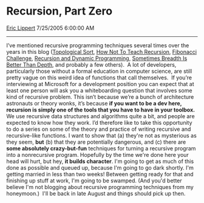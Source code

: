 <div id="page">

# Recursion, Part Zero

[Eric Lippert](https://social.msdn.microsoft.com/profile/Eric%20Lippert) 7/25/2005 6:00:00 AM

-----

<div id="content">

I’ve mentioned recursive programming techniques several times over the years in this blog ([Topological Sort](http://blogs.msdn.com/ericlippert/archive/2004/03/16/90851.aspx), [How Not To Teach Recursion](http://blogs.msdn.com/ericlippert/archive/2004/05/19/135392.aspx), [Fibonacci Challenge](http://blogs.msdn.com/ericlippert/archive/2004/05/20/136327.aspx), [Recursion and Dynamic Programming](http://blogs.msdn.com/ericlippert/archive/2004/07/21/189974.aspx), [Sometimes Breadth Is Better Than Depth](http://blogs.msdn.com/ericlippert/archive/2004/09/27/234826.aspx), and probably a few others).  A lot of developers, particularly those without a formal education in computer science, are still pretty vague on this weird idea of functions that call themselves.  If you’re interviewing at Microsoft for a development position you can expect that at least one person will ask you a whiteboarding question that involves some kind of recursive problem. This isn’t because we’re a bunch of architecture astronauts or theory wonks, it’s because **if you want to be a dev here, recursion is simply one of the tools that you have to have in your toolbox.** We use recursive data structures and algorithms quite a bit, and people are expected to know how they work. I’d therefore like to take this opportunity to do a series on some of the theory and practice of writing recursive and recursive-like functions. I want to show that (a) they're not as mysterious as they seem, **but** (b) that they are potentially dangerous, and (c) there are **some absolutely crazy-but-fun** techniques for turning a recursive program into a nonrecursive program. Hopefully by the time we're done here your head will hurt, but hey, **it builds character**. I'm going to get as much of this done as possible and queued up, because I'm going to go dark shortly. I'm getting married in less than two weeks\! Between getting ready for that and finishing up stuff at work, I'm going to be swamped. (And you'd better believe I'm not blogging about recursive programming techniques from my honeymoon.)  I'll be back in late August and things should pick up then.

</div>

</div>

